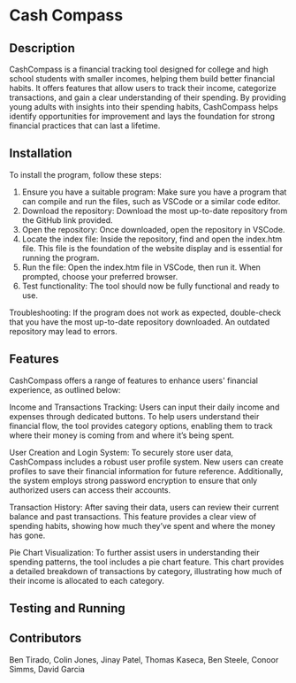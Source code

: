 # Cash Compass

## Description

CashCompass is a financial tracking tool designed for college and high school students with smaller incomes, helping them build better financial habits. It offers features that allow users to track their income, categorize transactions, and gain a clear understanding of their spending. By providing young adults with insights into their spending habits, CashCompass helps identify opportunities for improvement and lays the foundation for strong financial practices that can last a lifetime.

## Installation

To install the program, follow these steps:

1. Ensure you have a suitable program: Make sure you have a program that can compile and run the files, such as VSCode or a similar code editor.
2. Download the repository: Download the most up-to-date repository from the GitHub link provided.
3. Open the repository: Once downloaded, open the repository in VSCode.
4. Locate the index file: Inside the repository, find and open the index.htm file. This file is the foundation of the website display and is essential for running the program.
5. Run the file: Open the index.htm file in VSCode, then run it. When prompted, choose your preferred browser.
6. Test functionality: The tool should now be fully functional and ready to use.

Troubleshooting:
If the program does not work as expected, double-check that you have the most up-to-date repository downloaded. An outdated repository may lead to errors.
## Features

CashCompass offers a range of features to enhance users' financial experience, as outlined below:

Income and Transactions Tracking:
Users can input their daily income and expenses through dedicated buttons. To help users understand their financial flow, the tool provides category options, enabling them to track where their money is coming from and where it’s being spent.



User Creation and Login System:
To securely store user data, CashCompass includes a robust user profile system. New users can create profiles to save their financial information for future reference. Additionally, the system employs strong password encryption to ensure that only authorized users can access their accounts.

Transaction History:
After saving their data, users can review their current balance and past transactions. This feature provides a clear view of spending habits, showing how much they’ve spent and where the money has gone.

Pie Chart Visualization:
To further assist users in understanding their spending patterns, the tool includes a pie chart feature. This chart provides a detailed breakdown of transactions by category, illustrating how much of their income is allocated to each category.

## Testing and Running

## Contributors

Ben Tirado,
Colin Jones,
Jinay Patel,
Thomas Kaseca,
Ben Steele,
Conoor Simms,
David Garcia
